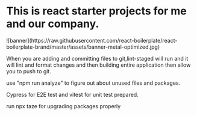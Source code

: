 <h1>This is react starter projects for me and our company.</h1>
![banner](https://raw.githubusercontent.com/react-boilerplate/react-boilerplate-brand/master/assets/banner-metal-optimized.jpg)

<p>When you are adding and committing files to git,lint-staged will run and it will lint and format changes and then building entire application then allow you to push to git.</p>
<p>use "npm run analyze" to figure out about unused files and packages.</p>
<p>Cypress for E2E test and vitest for unit test prepared.</p>
<p>
run npx taze for upgrading packages properly
</p>
